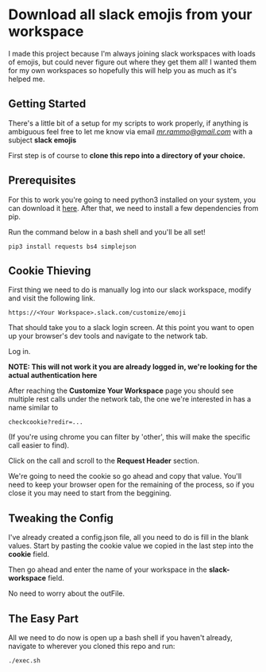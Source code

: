 # Download all slack emojis from your workspace

I made this project because I'm always joining slack workspaces with loads of emojis, but could never figure out
where they get them all!  I wanted them for my own workspaces so hopefully this will help you as
much as it's helped me.

## Getting Started
There's a little bit of a setup for my scripts to work properly, if anything is ambiguous feel free
to let me know via email *mr.rammo@gmail.com* with a subject **slack emojis**

First step is of course to **clone this repo into a directory of your choice.**

## Prerequisites
For this to work you're going to need python3 installed on your system, you can download it [here](https://www.python.org/downloads/).
After that, we need to install a few dependencies from pip.

Run the command below in a bash shell and you'll be all set!
```
pip3 install requests bs4 simplejson
```


## Cookie Thieving
First thing we need to do is manually log into our slack workspace, modify and visit the following link.

```
https://<Your Workspace>.slack.com/customize/emoji
```

That should take you to a slack login screen.  At this point you want to open up your browser's dev tools and
navigate to the network tab.

Log in.

**NOTE: This will not work it you are already logged in, we're looking for the actual authentication here**

After reaching the **Customize Your Workspace** page you should see multiple rest calls under the network tab,
the one we're interested in has a name similar to 
```
checkcookie?redir=...
```
(If you're using chrome you can filter by 'other', this will make the specific call easier to find).

Click on the call and scroll to the **Request Header** section.

We're going to need the cookie so go ahead and copy that value.  You'll need to keep your browser open for the
remaining of the process, so if you close it you may need to start from the beggining.

## Tweaking the Config
I've already created a config.json file, all you need to do is fill in the blank values.  Start by pasting the
cookie value we copied in the last step into the **cookie** field.

Then go ahead and enter the name of your workspace in the **slack-workspace** field.

No need to worry about the outFile.

## The Easy Part
All we need to do now is open up a bash shell if you haven't already, navigate to wherever you cloned this repo
and run:
```
./exec.sh
```





